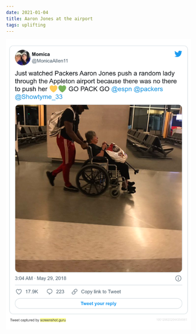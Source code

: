 ```yaml
---
date: 2021-01-04
title: Aaron Jones at the airport
tags: uplifting
---
```


![aaronjones.png](https://raw.githubusercontent.com/muneer78/muneer78.github.io/master/images/aaronjones.png)
